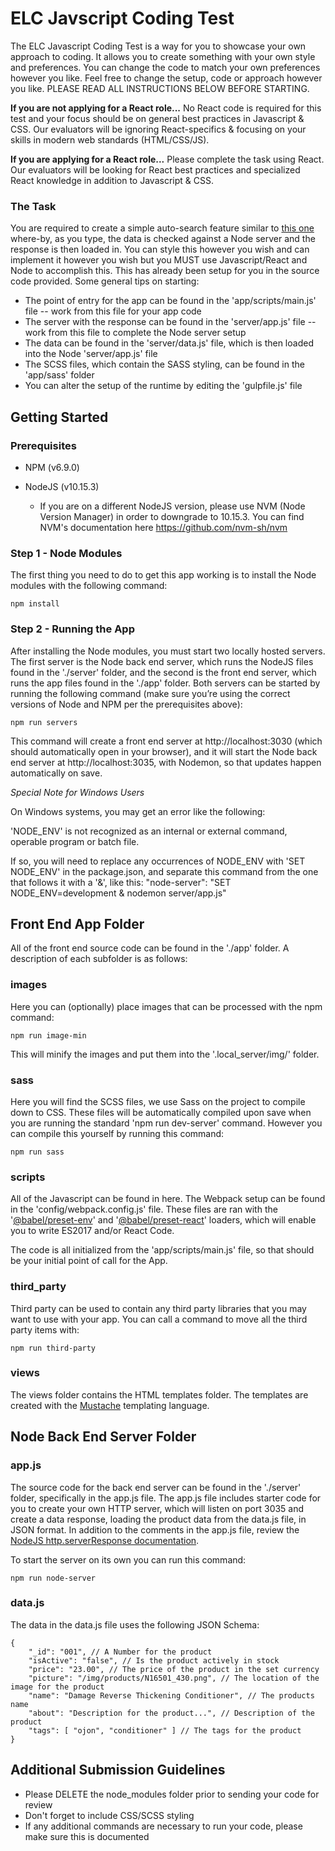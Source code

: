 # ELC Javscript Coding Test

The ELC Javascript Coding Test is a way for you to showcase your own approach to coding. It allows you to create something with your own style and preferences. You can change the code to match your own preferences however you like. Feel free to change the setup, code or approach however you like. PLEASE READ ALL INSTRUCTIONS BELOW BEFORE STARTING.

**If you are not applying for a React role...**
No React code is required for this test and your focus should be on general best practices in Javascript & CSS. Our evaluators will be ignoring React-specifics & focusing on your skills in modern web standards (HTML/CSS/JS).

**If you are applying for a React role...**
Please complete the task using React. Our evaluators will be looking for React best practices and specialized React knowledge in addition to Javascript & CSS. 

### The Task

You are required to create a simple auto-search feature similar to [this one](https://www.maccosmetics.com/) where-by, as you type, the data is checked against a Node server and the response is then loaded in. You can style this however you wish and can implement it however you wish but you MUST use Javascript/React and Node to accomplish this. This has already been setup for you in the source code provided. Some general tips on starting:

* The point of entry for the app can be found in the 'app/scripts/main.js' file -- work from this file for your app code
* The server with the response can be found in the 'server/app.js' file -- work from this file to complete the Node server setup
* The data can be found in the 'server/data.js' file, which is then loaded into the Node 'server/app.js' file 
* The SCSS files, which contain the SASS styling, can be found in the 'app/sass' folder
* You can alter the setup of the runtime by editing the 'gulpfile.js' file

## Getting Started

### Prerequisites

* NPM (v6.9.0)

* NodeJS (v10.15.3)
    * If you are on a different NodeJS version, please use NVM (Node Version Manager) in order to downgrade to 10.15.3. You can find NVM's documentation here https://github.com/nvm-sh/nvm 

### Step 1 - Node Modules

The first thing you need to do to get this app working is to install the Node modules with the following command:

    npm install

### Step 2 - Running the App

After installing the Node modules, you must start two locally hosted servers. The first server is the Node back end server, which runs the NodeJS files found in the './server' folder, and the second is the front end server, which runs the app files found in the './app' folder. Both servers can be started by running the following command (make sure you’re using the correct versions of Node and NPM per the prerequisites above):

    npm run servers

This command will create a front end server at http://localhost:3030 (which should automatically open in your browser), and it will start the Node back end server at http://localhost:3035, with Nodemon, so that updates happen automatically on save. 

*Special Note for Windows Users*

On Windows systems, you may get an error like the following:

  'NODE_ENV' is not recognized as an internal or external command, operable program or batch file.
  
If so, you will need to replace any occurrences of NODE_ENV with 'SET NODE_ENV' in the package.json, and separate this command from the one that follows it with a '&', like this:
  "node-server": "SET NODE_ENV=development & nodemon server/app.js"
  
## Front End App Folder

All of the front end source code can be found in the './app' folder. A description of each subfolder is as follows:

### images

Here you can (optionally)  place images that can be processed with the npm command:

    npm run image-min

This will minify the images and put them into the '.local_server/img/' folder.

### sass

Here you will find the SCSS files, we use Sass on the project to compile down to CSS. These files will be automatically compiled upon save when you are running the standard 'npm run dev-server' command. However you can compile this yourself by running this command:

    npm run sass

### scripts

All of the Javascript can be found in here. The Webpack setup can be found in the 'config/webpack.config.js' file. These files are ran with the '[@babel/preset-env](https://github.com/babel/babel/tree/master/packages/babel-preset-env)' and '[@babel/preset-react](https://www.npmjs.com/package/@babel/preset-react)' loaders, which will enable you to write ES2017 and/or React Code.

The code is all initialized from the 'app/scripts/main.js' file, so that should be your initial point of call for the App.

### third_party

Third party can be used to contain any third party libraries that you may want to use with your app. You can call a command to move all the third party items with:

    npm run third-party

### views

The views folder contains the HTML templates folder. The templates are created with the [Mustache](https://mustache.github.io/) templating language.


## Node Back End Server Folder

### app.js

The source code for the back end server can be found in the './server' folder, specifically in the app.js file.  The app.js file includes starter code for you to create your own HTTP server, which will listen on port 3035 and create a data response, loading the product data from the data.js file, in JSON format. In addition to the comments in the app.js file, review the [NodeJS http.serverResponse documentation](https://nodejs.org/api/http.html#http_class_http_serverresponse).

To start the server on its own you can run this command:

    npm run node-server

### data.js

The data in the data.js file uses the following JSON Schema:

    {
        "_id": "001", // A Number for the product
        "isActive": "false", // Is the product actively in stock
        "price": "23.00", // The price of the product in the set currency
        "picture": "/img/products/N16501_430.png", // The location of the image for the product
        "name": "Damage Reverse Thickening Conditioner", // The products name
        "about": "Description for the product...", // Description of the product
        "tags": [ "ojon", "conditioner" ] // The tags for the product
    }

## Additional Submission Guidelines

* Please DELETE the node_modules folder prior to sending your code for review
* Don't forget to include CSS/SCSS styling
* If any additional commands  are necessary to run your code, please make sure this is documented
